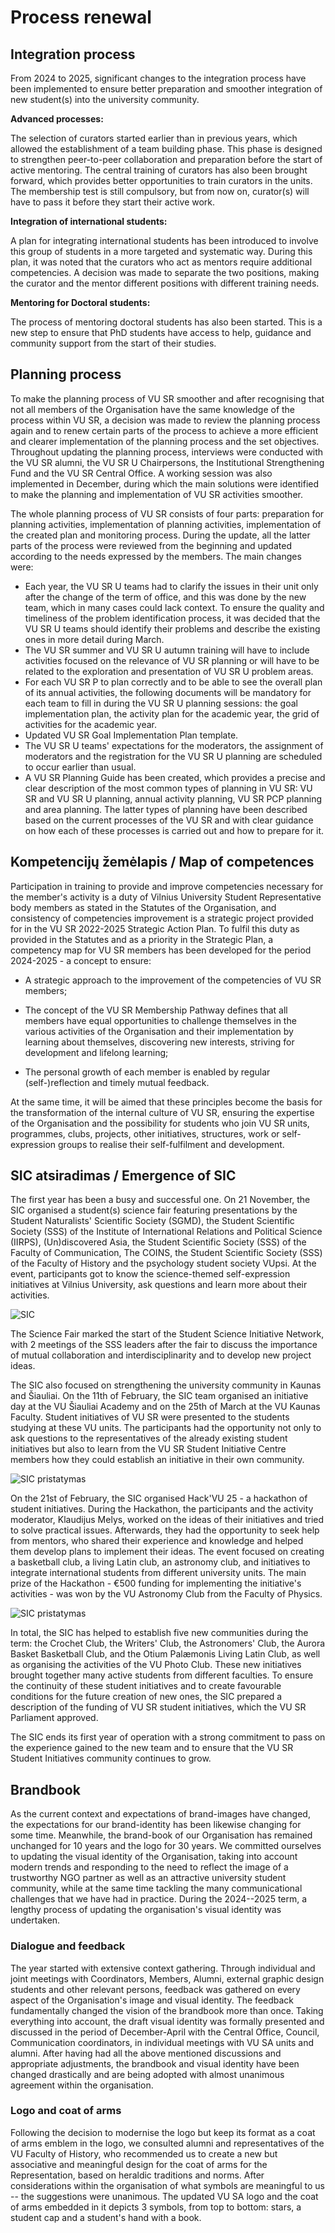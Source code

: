 # Process renewal

## Integration process

From 2024 to 2025, significant changes to the integration process have
been implemented to ensure better preparation and smoother integration
of new student(s) into the university community.

**Advanced processes:**

The selection of curators started earlier than in previous years, which
allowed the establishment of a team building phase. This phase is
designed to strengthen peer-to-peer collaboration and preparation before
the start of active mentoring. The central training of curators has also
been brought forward, which provides better opportunities to train
curators in the units. The membership test is still compulsory, but from
now on, curator(s) will have to pass it before they start their active
work.

**Integration of international students:**

A plan for integrating international students has been introduced to
involve this group of students in a more targeted and systematic way.
During this plan, it was noted that the curators who act as mentors
require additional competencies. A decision was made to separate the two
positions, making the curator and the mentor different positions with
different training needs.

**Mentoring for Doctoral students:**

The process of mentoring doctoral students has also been started. This
is a new step to ensure that PhD students have access to help, guidance
and community support from the start of their studies.

## Planning process

To make the planning process of VU SR smoother and after recognising
that not all members of the Organisation have the same knowledge of the
process within VU SR, a decision was made to review the planning process
again and to renew certain parts of the process to achieve a more
efficient and clearer implementation of the planning process and the set
objectives. Throughout updating the planning process, interviews were
conducted with the VU SR alumni, the VU SR U Chairpersons, the
Institutional Strengthening Fund and the VU SR Central Office. A working
session was also implemented in December, during which the main
solutions were identified to make the planning and implementation of VU
SR activities smoother.

The whole planning process of VU SR consists of four parts: preparation
for planning activities, implementation of planning activities,
implementation of the created plan and monitoring process. During the
update, all the latter parts of the process were reviewed from the
beginning and updated according to the needs expressed by the members.
The main changes were:

- Each year, the VU SR U teams had to clarify the issues in their unit
only after the change of the term of office, and this was done by the
new team, which in many cases could lack context. To ensure the quality
and timeliness of the problem identification process, it was decided
that the VU SR U teams should identify their problems and describe the
existing ones in more detail during March.
- The VU SR summer and VU SR U autumn training will have to include
activities focused on the relevance of VU SR planning or will have to be
related to the exploration and presentation of VU SR U problem areas.
- For each VU SR P to plan correctly and to be able to see the overall
plan of its annual activities, the following documents will be mandatory
for each team to fill in during the VU SR U planning sessions: the goal
implementation plan, the activity plan for the academic year, the grid
of activities for the academic year.
- Updated VU SR Goal Implementation Plan template.
- The VU SR U teams\' expectations for the moderators, the assignment of
moderators and the registration for the VU SR U planning are scheduled
to occur earlier than usual.
- A VU SR Planning Guide has been created, which provides a precise and
clear description of the most common types of planning in VU SR: VU SR
and VU SR U planning, annual activity planning, VU SR PCP planning and
area planning. The latter types of planning have been described based on
the current processes of the VU SR and with clear guidance on how each
of these processes is carried out and how to prepare for it.

## Kompetencijų žemėlapis / Map of competences

Participation in training to provide and improve competencies necessary
for the member\'s activity is a duty of Vilnius University Student
Representative body members as stated in the Statutes of the
Organisation, and consistency of competencies improvement is a strategic
project provided for in the VU SR 2022-2025 Strategic Action Plan. To
fulfil this duty as provided in the Statutes and as a priority in the
Strategic Plan, a competency map for VU SR members has been developed
for the period 2024-2025 - a concept to ensure:

- A strategic approach to the improvement of the competencies of VU SR
  members;

- The concept of the VU SR Membership Pathway defines that all members
  have equal opportunities to challenge themselves in the various
  activities of the Organisation and their implementation by learning
  about themselves, discovering new interests, striving for development
  and lifelong learning;

- The personal growth of each member is enabled by regular
  (self-)reflection and timely mutual feedback.

At the same time, it will be aimed that these principles become the
basis for the transformation of the internal culture of VU SR, ensuring
the expertise of the Organisation and the possibility for students who
join VU SR units, programmes, clubs, projects, other initiatives,
structures, work or self-expression groups to realise their
self-fulfilment and development.

## SIC atsiradimas / Emergence of SIC

The first year has been a busy and successful one. On 21 November, the
SIC organised a student(s) science fair featuring presentations by the
Student Naturalists\' Scientific Society (SGMD), the Student Scientific
Society (SSS) of the Institute of International Relations and Political
Science (IIRPS), (Un)discovered Asia, the Student Scientific Society
(SSS) of the Faculty of Communication, The COINS, the Student Scientific
Society (SSS) of the Faculty of History and the psychology student
society VUpsi. At the event, participants got to know the science-themed
self-expression initiatives at Vilnius University, ask questions and
learn more about their activities.

![SIC](/img/other/sic.jpg)

The Science Fair marked the start of the Student Science Initiative
Network, with 2 meetings of the SSS leaders after the fair to discuss
the importance of mutual collaboration and interdisciplinarity and to
develop new project ideas.

The SIC also focused on strengthening the university community in Kaunas
and Šiauliai. On the 11th of February, the SIC team organised an
initiative day at the VU Šiauliai Academy and on the 25th of March at
the VU Kaunas Faculty. Student initiatives of VU SR were presented to
the students studying at these VU units. The participants had the
opportunity not only to ask questions to the representatives of the
already existing student initiatives but also to learn from the VU SR
Student Initiative Centre members how they could establish an initiative
in their own community.

![SIC pristatymas](/img/other/sic-1.jpg)

On the 21st of February, the SIC organised Hack\'VU 25 - a hackathon of
student initiatives. During the Hackathon, the participants and the
activity moderator, Klaudijus Melys, worked on the ideas of their
initiatives and tried to solve practical issues. Afterwards, they had
the opportunity to seek help from mentors, who shared their experience
and knowledge and helped them develop plans to implement their ideas.
The event focused on creating a basketball club, a living Latin club, an
astronomy club, and initiatives to integrate international students from
different university units. The main prize of the Hackathon - €500
funding for implementing the initiative\'s activities - was won by the
VU Astronomy Club from the Faculty of Physics.

![SIC pristatymas](/img/other/sic-2.jpg)

In total, the SIC has helped to establish five new communities during
the term: the Crochet Club, the Writers\' Club, the Astronomers\' Club,
the Aurora Basket Basketball Club, and the Otium Palæmonis Living Latin
Club, as well as organising the activities of the VU Photo Club. These
new initiatives brought together many active students from different
faculties. To ensure the continuity of these student initiatives and to
create favourable conditions for the future creation of new ones, the
SIC prepared a description of the funding of VU SR student initiatives,
which the VU SR Parliament approved.

The SIC ends its first year of operation with a strong commitment to
pass on the experience gained to the new team and to ensure that the VU
SR Student Initiatives community continues to grow.

## Brandbook

As the current context and expectations of brand-images have changed,
the expectations for our brand-identity has been likewise changing for
some time. Meanwhile, the brand-book of our Organisation has remained
unchanged for 10 years and the logo for 30 years. We committed ourselves
to updating the visual identity of the Organisation, taking into account
modern trends and responding to the need to reflect the image of a
trustworthy NGO partner as well as an attractive university student
community, while at the same time tackling the many communicational
challenges that we have had in practice. During the 2024--2025 term, a
lengthy process of updating the organisation\'s visual identity was
undertaken.

### Dialogue and feedback

The year started with extensive context gathering. Through individual
and joint meetings with Coordinators, Members, Alumni, external graphic
design students and other relevant persons, feedback was gathered on
every aspect of the Organisation\'s image and visual identity. The
feedback fundamentally changed the vision of the brandbook more than
once. Taking everything into account, the draft visual identity was
formally presented and discussed in the period of December-April with
the Central Office, Council, Communication coordinators, in individual
meetings with VU SA units and alumni. After having had all the above
mentioned discussions and appropriate adjustments, the brandbook and
visual identity have been changed drastically and are being adopted with
almost unanimous agreement within the organisation.

### Logo and coat of arms

Following the decision to modernise the logo but keep its format as a
coat of arms emblem in the logo, we consulted alumni and representatives
of the VU Faculty of History, who recommended us to create a new but
associative and meaningful design for the coat of arms for the
Representation, based on heraldic traditions and norms. After
considerations within the organisation of what symbols are meaningful to
us -- the suggestions were unanimous. The updated VU SA logo and the
coat of arms embedded in it depicts 3 symbols, from top to bottom:
stars, a student cap and a student\'s hand with a book.

